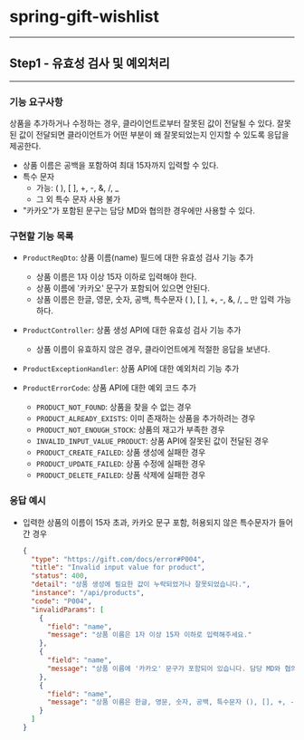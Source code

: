 # spring-gift-wishlist
___

## Step1 - 유효성 검사 및 예외처리
___

### 기능 요구사항
상품을 추가하거나 수정하는 경우, 클라이언트로부터 잘못된 값이 전달될 수 있다. 
잘못된 값이 전달되면 클라이언트가 어떤 부분이 왜 잘못되었는지 인지할 수 있도록 응답을 제공한다.

- 상품 이름은 공백을 포함하여 최대 15자까지 입력할 수 있다.
- 특수 문자
  - 가능: ( ), [ ], +, -, &, /, _
  - 그 외 특수 문자 사용 불가
- "카카오"가 포함된 문구는 담당 MD와 협의한 경우에만 사용할 수 있다.

### 구현할 기능 목록

- `ProductReqDto`: 상품 이름(name) 필드에 대한 유효성 검사 기능 추가 
  - 상품 이름은 1자 이상 15자 이하로 입력해야 한다.
  - 상품 이름에 '카카오' 문구가 포함되어 있으면 안된다.
  - 상품 이름은 한글, 영문, 숫자, 공백, 특수문자 ( ), [ ], +, -, &, /, _ 만 입력 가능하다.


- `ProductController`: 상품 생성 API에 대한 유효성 검사 기능 추가
  - 상품 이름이 유효하지 않은 경우, 클라이언트에게 적절한 응답을 보낸다.


- `ProductExceptionHandler`: 상품 API에 대한 예외처리 기능 추가


- `ProductErrorCode`: 상품 API에 대한 예외 코드 추가
  - `PRODUCT_NOT_FOUND`: 상품을 찾을 수 없는 경우
  - `PRODUCT_ALREADY_EXISTS`: 이미 존재하는 상품을 추가하려는 경우
  - `PRODUCT_NOT_ENOUGH_STOCK`: 상품의 재고가 부족한 경우
  - `INVALID_INPUT_VALUE_PRODUCT`: 상품 API에 잘못된 값이 전달된 경우
  - `PRODUCT_CREATE_FAILED`: 상품 생성에 실패한 경우
  - `PRODUCT_UPDATE_FAILED`: 상품 수정에 실패한 경우
  - `PRODUCT_DELETE_FAILED`: 상품 삭제에 실패한 경우

### 응답 예시


- 입력한 상품의 이름이 15자 초과, 카카오 문구 포함, 허용되지 않은 특수문자가 들어간 경우
  ```json
  {
    "type": "https://gift.com/docs/error#P004",
    "title": "Invalid input value for product",
    "status": 400,
    "detail": "상품 생성에 필요한 값이 누락되었거나 잘못되었습니다.",
    "instance": "/api/products",
    "code": "P004",
    "invalidParams": [
      {
        "field": "name",
        "message": "상품 이름은 1자 이상 15자 이하로 입력해주세요."
      },
      {
        "field": "name",
        "message": "상품 이름에 '카카오' 문구가 포함되어 있습니다. 담당 MD와 협의 후 사용해주세요."
      },
      {
        "field": "name",
        "message": "상품 이름은 한글, 영문, 숫자, 공백, 특수문자 (), [], +, -, &, /, _ 만 입력 가능합니다."
      }
    ]
  }
  ```

  

